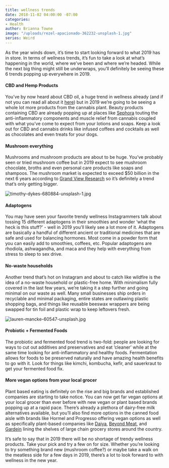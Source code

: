 ```yaml
---
title: wellness trends
date: 2018-11-02 04:00:00 -07:00
categories:
- Health
author: Brianna Towne
image: "/uploads/rezel-apacionado-362232-unsplash-1.jpg"
series: Weird
---
```


As the year winds down, it’s time to start looking forward to what 2019 has in store. In terms of wellness trends, it’s fun to take a look at what’s happening in the world, where we’ve been and where we’re headed. While the next big thing might still be underwraps, you’ll definitely be seeing these 6 trends popping up everywhere in 2019.

#### CBD and Hemp Products 

You’ve by now heard about CBD oil, a huge trend in wellness already (and if not you can read all about it [here](https://yellowco.co/blog/2018/10/22/cbd-oil-what-to-look-for/)) but in 2019 we’re going to be seeing a whole lot more products from the cannabis plant. Beauty products containing CBD are already popping up at places like [Sephora](https://www.sephora.com/product/high-cbd-formula-body-lotion-P438374) touting the anti-inflammatory components and muscle relief from cannabis coupled with what you’ve come to expect from your lotions and soaps. Keep a look out for CBD and cannabis drinks like infused coffees and cocktails as well as chocolates and even treats for your dogs.

#### Mushroom everything  

Mushrooms and mushroom products are about to be huge. You’ve probably seen or tried mushroom coffee but in 2019 expect to see mushroom chocolate, broths and even personal care products like soaps and shampoos. The mushroom market is expected to exceed $50 billion in the next 6 years according to [Grand View Research](https://www.grandviewresearch.com/industry-analysis/mushroom-market) so it’s definitely a trend that’s only getting bigger.

![timothy-dykes-680884-unsplash-1.jpg](/uploads/timothy-dykes-680884-unsplash-1.jpg)

#### Adaptogens 

You may have seen your favorite trendy wellness Instagrammers talk about tossing 15 different adaptogens in their smoothies and wonder ‘what the heck is this stuff?’ - well in 2019 you’ll likely see a lot more of it. Adaptogens are basically a handful of different ancient or traditional medicines that are safe and used for balancing hormones. Most come in a powder form that you can easily add to smoothies, coffees, etc. Popular adaptogens are rhodiola, ashwagandha, and maca and they help with everything from stress to sleep to sex drive. 

#### No-waste households 

Another trend that’s hot on Instagram and about to catch like wildfire is the idea of a no-waste household or plastic-free home. With minimalism fully covered in the last few years, we’re taking it a step further and going minimal on our waste as well. Many small businesses ship orders in recyclable and minimal packaging, entire states are outlawing plastic shopping bags, and things like reusable beeswax  wrappers are being swapped for tin foil and plastic wrap to keep leftovers fresh. 

![lauren-mancke-60547-unsplash.jpg](/uploads/lauren-mancke-60547-unsplash.jpg)

#### Probiotic + Fermented Foods 

The probiotic and fermented food trend is two-fold: people are looking for ways to cut out additives and preservatives and eat ‘cleaner’ while at the same time looking for anti-inflammatory and healthy foods. Fermentation allows for foods to be preserved naturally and have amazing health benefits to go with it. Look for things like kimchi, kombucha, kefir, and sauerkraut to get your fermented food fix.

#### More vegan options from your local grocer 

Plant based eating is definitely on the rise and big brands and established companies are starting to take notice. You can now get far vegan options at your local grocer than ever before with new vegan or plant based brands popping up at a rapid pace. There’s already a plethora of dairy-free milk alternatives available, but you’ll also find more options in the canned food aisle with brands like Hormel and Progresso offering vegan options as well as specifically plant-based companies like [Daiya](https://daiyafoods.com/), [Beyond Meat](https://beyondmeat.com/), and [Gardein](https://www.gardein.com/) lining the shelves of large chain grocery stores around the country. 

It’s safe to say that in 2019 there will be no shortage of trendy wellness products. Take your pick and try a few on for size. Whether you’re looking to try something brand new (mushroom coffee?) or maybe take a walk on the meatless side for a few days in 2019, there’s a lot to look forward to with wellness in the new year. 